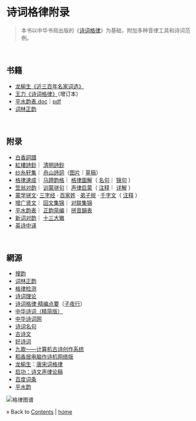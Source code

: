 # 诗词格律附录

> 本书以中华书局出版的《[诗词格律](https://baike.baidu.com/item/%E4%B8%AD%E5%8D%8E%E4%BC%A0%E7%BB%9F%E8%AF%97%E8%AF%8D%E7%BB%8F%E5%85%B8%EF%BC%9A%E8%AF%97%E8%AF%8D%E6%A0%BC%E5%BE%8B)》为基础，附加多种音律工具和诗词范例。

<br/><a id="toc" name="toc"></a>
## 书籍

  * [龙榆生《近三百年名家词选》](../books/龙榆生-近三百年名家词选.epub)
  * [王力《诗词格律》](../books/王力-诗词格律.epub)（增订本）
  * [平水韵表.doc](../books/平水韵表.doc)｜[pdf](../books/平水韵表.pdf)
  * [词林正韵](./词林正韵.pdf)


<br/><a id="apx" name="apx"></a>
## 附录

  - [白香詞譜](html/cipu-baixiang.html)
  - [紅樓詩鈔](html/shiji-honglou.html)｜
    [清明詩鈔](html/shiji-qingming.html)
  - [纱糸轩集](../lyrics.html)｜
    [舟山詩詞](../shiji.html)（[图片](https://photos.app.goo.gl/9t369STJZRnp9cD72)｜[草稿](./html/shiji-zhoushan.txt)）
  - [格律速成](html/5-min.html)｜
    [马蹄韵格](html/matiyun.html)｜
    [格律圖解](html/tujie.html)（
    [名句](html/tujie.html#shici-mingju)｜
    [锦句](html/tujie.html#shici-miaoju) ）
  - [笠翁对韵](html/shenglv-liweng.html)｜
    [训蒙骈句](html/shenglv-pianjv.html)｜
    [声律启蒙](html/shenglv.html)（
    [注释](html/shenglv-zhu.html)｜
    [详解](html/shenglv-xj.html) ）
  - [蒙学骈文](html/mengxue.html)‧
    [三字经](html/mengxue.html#mengxue-szj) ·
    [百家姓](html/mengxue.html#mengxue-bjx) ·
    [弟子规](html/mengxue.html#mengxue-dzg) ·
    [千字文](html/mengxue.html#mengxue-qzw-pinyin)（
    [注释](html/mengxue.html#mengxue-qzw-zhushi) ）
  - [增广贤文](html/mengxue-zgxw.html)｜
    [回文集锦](html/huiwen.html)｜
    [对联集锦](html/duilian.html)
  - [平水韵表](html/pingshui.html)｜
    [正韵简编](html/cilinzhengyun.html)｜
    [拼音韻表](html/xinyun.html)
  - [新词对韵](html/shenglv-duiyun.html)｜
    [十三大辙](html/shisanzhe.html)
  - [英诗中译](html/shiji-star.html)


<br/><a id="res" name="res"></a>
## 網源

  * [搜韵](https://sou-yun.com/)
  * [词林正韵](https://baike.baidu.com/item/%E8%AF%8D%E6%9E%97%E6%AD%A3%E9%9F%B5)
  * [格律检测](http://www.52shici.com/)
  * [诗词理论](http://www.chinapoesy.com/ShiCiZhiShiIndex.html)
  * [诗词格律·精编点要](http://www.ziyexing.com/shicigelv/scgl_index.htm)（[子夜行](http://www.ziyexing.com/)）
  * [中华诗词（精简版）](http://www.cnpoem.net/)
  * [中华诗词网](http://www.zhsc.net/)
  * [诗词名句](http://www.shicimingju.com/)
  * [古诗文](http://www.gushiwen.org/)
  * [好诗词](http://www.haoshici.com/)
  * [九歌——计算机古诗创作系统](http://jiuge.thunlp.org/)
  * [稻香居电脑作诗机网络版](http://www.poeming.com/web/shuoming.htm)
  * [龙榆生](http://longyusheng.org)：[唐宋词格律](http://longyusheng.org/cipai/)
  * [启功：诗文声律论稿](https://baike.baidu.com/item/%E8%AF%97%E6%96%87%E5%A3%B0%E5%BE%8B%E8%AE%BA%E7%A8%BF)
  * [百度词条](https://baike.baidu.com/item/%E8%AF%97%E8%AF%8D%E6%A0%BC%E5%BE%8B/13215124)
  * [平水韵](https://baike.baidu.com/item/%E5%B9%B3%E6%B0%B4%E9%9F%B5)



![格律图谱](./Images/poem-forms.jpg)

&raquo; Back to <a href="#toc">Contents</a> | [home](../README.md)
